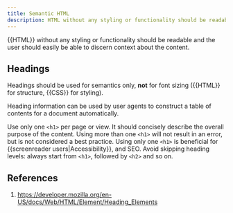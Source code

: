 ```yaml
---
title: Semantic HTML
description: HTML without any styling or functionality should be readable and the user should easily be able to discern context about the content.
---
```


{{HTML}} without any styling or functionality should be readable and the user should easily be able to discern context about the content.

## Headings

Headings should be used for semantics only, **not** for font sizing ({{HTML}} for structure, {{CSS}} for styling).

Heading information can be used by user agents to construct a table of contents for a document automatically. 

Use only one `<h1>` per page or view. It should concisely describe the overall purpose of the content. Using more than one `<h1>` will not result in an error, but is not considered a best practice. Using only one `<h1>` is beneficial for {{screenreader users|Accessibility}}, and SEO. Avoid skipping heading levels: always start from `<h1>`, followed by `<h2>` and so on.

## References

1. https://developer.mozilla.org/en-US/docs/Web/HTML/Element/Heading_Elements
